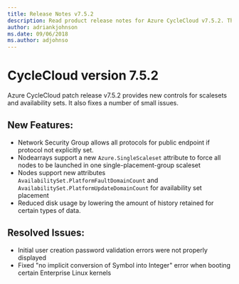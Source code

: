 ```yaml
---
title: Release Notes v7.5.2
description: Read product release notes for Azure CycleCloud v7.5.2. This patch release offers new controls for scalesets and availability sets, and fixes some small issues.
author: adriankjohnson
ms.date: 09/06/2018
ms.author: adjohnso
---
```


# CycleCloud version 7.5.2

Azure CycleCloud patch release v7.5.2 provides new controls for scalesets and availability sets. It also fixes a number of small issues.

## New Features:

* Network Security Group allows all protocols for public endpoint if protocol not explicitly set.
* Nodearrays support a new `Azure.SingleScaleset` attribute to force all nodes to be launched in one single-placement-group scaleset
* Nodes support new attributes `AvailabilitySet.PlatformFaultDomainCount` and  `AvailabilitySet.PlatformUpdateDomainCount` for availability set placement
* Reduced disk usage by lowering the amount of history retained for certain types of data.

## Resolved Issues:

* Initial user creation password validation errors were not properly displayed
* Fixed "no implicit conversion of Symbol into Integer" error when booting certain Enterprise Linux kernels
